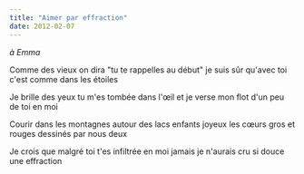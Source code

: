```yaml
---
title: "Aimer par effraction"
date: 2012-02-07
---
```


*à Emma*

Comme des vieux on dira "tu te rappelles au début"
je suis sûr qu'avec toi c'est comme dans les étoiles

Je brille des yeux tu m'es tombée dans l'œil
et je verse mon flot d'un peu de toi en moi

Courir dans les montagnes autour des lacs enfants joyeux
les cœurs gros et rouges dessinés par nous deux

Je crois que malgré toi t'es infiltrée en moi
jamais je n'aurais cru si douce une effraction
